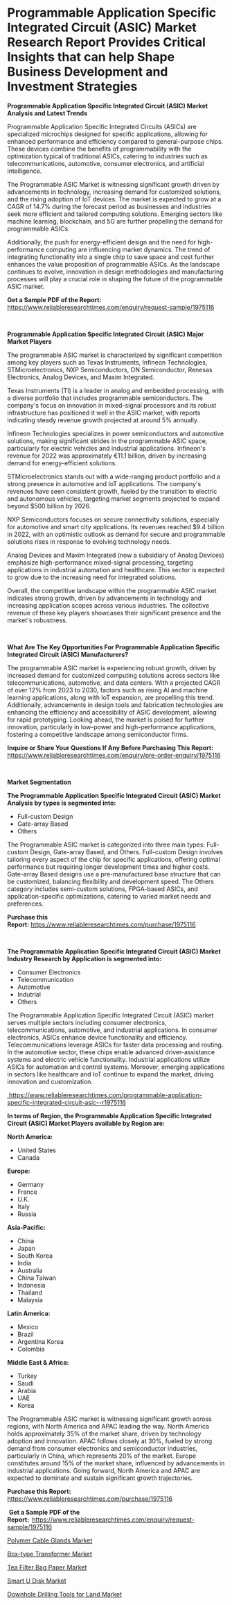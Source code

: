 <p><h1>Programmable Application Specific Integrated Circuit (ASIC) Market Research Report Provides Critical Insights that can help Shape Business Development and Investment Strategies</h1></p><p><strong>Programmable Application Specific Integrated Circuit (ASIC) Market Analysis and Latest Trends</strong></p>
<p><p>Programmable Application Specific Integrated Circuits (ASICs) are specialized microchips designed for specific applications, allowing for enhanced performance and efficiency compared to general-purpose chips. These devices combine the benefits of programmability with the optimization typical of traditional ASICs, catering to industries such as telecommunications, automotive, consumer electronics, and artificial intelligence.</p><p>The Programmable ASIC Market is witnessing significant growth driven by advancements in technology, increasing demand for customized solutions, and the rising adoption of IoT devices. The market is expected to grow at a CAGR of 14.7% during the forecast period as businesses and industries seek more efficient and tailored computing solutions. Emerging sectors like machine learning, blockchain, and 5G are further propelling the demand for programmable ASICs. </p><p>Additionally, the push for energy-efficient design and the need for high-performance computing are influencing market dynamics. The trend of integrating functionality into a single chip to save space and cost further enhances the value proposition of programmable ASICs. As the landscape continues to evolve, innovation in design methodologies and manufacturing processes will play a crucial role in shaping the future of the programmable ASIC market.</p></p>
<p><strong>Get a Sample PDF of the Report:&nbsp;</strong> <a href="https://www.reliableresearchtimes.com/enquiry/request-sample/1975116?utm_campaign=1565&utm_medium=2&utm_source=Github&utm_content=ia&utm_term=25102024&utm_id=programmable-application-specific-integrated-circuit-asic">https://www.reliableresearchtimes.com/enquiry/request-sample/1975116</a></p>
<p>&nbsp;</p>
<p><strong>Programmable Application Specific Integrated Circuit (ASIC) Major Market Players</strong></p>
<p><p>The programmable ASIC market is characterized by significant competition among key players such as Texas Instruments, Infineon Technologies, STMicroelectronics, NXP Semiconductors, ON Semiconductor, Renesas Electronics, Analog Devices, and Maxim Integrated. </p><p>Texas Instruments (TI) is a leader in analog and embedded processing, with a diverse portfolio that includes programmable semiconductors. The company's focus on innovation in mixed-signal processors and its robust infrastructure has positioned it well in the ASIC market, with reports indicating steady revenue growth projected at around 5% annually.</p><p>Infineon Technologies specializes in power semiconductors and automotive solutions, making significant strides in the programmable ASIC space, particularly for electric vehicles and industrial applications. Infineon's revenue for 2022 was approximately €11.1 billion, driven by increasing demand for energy-efficient solutions.</p><p>STMicroelectronics stands out with a wide-ranging product portfolio and a strong presence in automotive and IoT applications. The company's revenues have seen consistent growth, fueled by the transition to electric and autonomous vehicles, targeting market segments projected to expand beyond $500 billion by 2026.</p><p>NXP Semiconductors focuses on secure connectivity solutions, especially for automotive and smart city applications. Its revenues reached $9.4 billion in 2022, with an optimistic outlook as demand for secure and programmable solutions rises in response to evolving technology needs.</p><p>Analog Devices and Maxim Integrated (now a subsidiary of Analog Devices) emphasize high-performance mixed-signal processing, targeting applications in industrial automation and healthcare. This sector is expected to grow due to the increasing need for integrated solutions.</p><p>Overall, the competitive landscape within the programmable ASIC market indicates strong growth, driven by advancements in technology and increasing application scopes across various industries. The collective revenue of these key players showcases their significant presence and the market's robustness.</p></p>
<p>&nbsp;</p>
<p><strong>What Are The Key Opportunities For Programmable Application Specific Integrated Circuit (ASIC) Manufacturers?</strong></p>
<p><p>The programmable ASIC market is experiencing robust growth, driven by increased demand for customized computing solutions across sectors like telecommunications, automotive, and data centers. With a projected CAGR of over 12% from 2023 to 2030, factors such as rising AI and machine learning applications, along with IoT expansion, are propelling this trend. Additionally, advancements in design tools and fabrication technologies are enhancing the efficiency and accessibility of ASIC development, allowing for rapid prototyping. Looking ahead, the market is poised for further innovation, particularly in low-power and high-performance applications, fostering a competitive landscape among semiconductor firms.</p></p>
<p><strong>Inquire or Share Your Questions If Any Before Purchasing This Report:</strong> <a href="https://www.reliableresearchtimes.com/enquiry/pre-order-enquiry/1975116?utm_campaign=1565&utm_medium=2&utm_source=Github&utm_content=ia&utm_term=25102024&utm_id=programmable-application-specific-integrated-circuit-asic">https://www.reliableresearchtimes.com/enquiry/pre-order-enquiry/1975116</a></p>
<p>&nbsp;</p>
<p><strong>Market Segmentation</strong></p>
<p><strong>The Programmable Application Specific Integrated Circuit (ASIC) Market Analysis by types is segmented into:</strong></p>
<p><ul><li>Full-custom Design</li><li>Gate-array Based</li><li>Others</li></ul></p>
<p><p>The Programmable ASIC market is categorized into three main types: Full-custom Design, Gate-array Based, and Others. Full-custom Design involves tailoring every aspect of the chip for specific applications, offering optimal performance but requiring longer development times and higher costs. Gate-array Based designs use a pre-manufactured base structure that can be customized, balancing flexibility and development speed. The Others category includes semi-custom solutions, FPGA-based ASICs, and application-specific optimizations, catering to varied market needs and preferences.</p></p>
<p><strong>Purchase this Report:&nbsp;</strong><a href="https://www.reliableresearchtimes.com/purchase/1975116?utm_campaign=1565&utm_medium=2&utm_source=Github&utm_content=ia&utm_term=25102024&utm_id=programmable-application-specific-integrated-circuit-asic">https://www.reliableresearchtimes.com/purchase/1975116</a></p>
<p>&nbsp;</p>
<p><strong>The Programmable Application Specific Integrated Circuit (ASIC) Market Industry Research by Application is segmented into:</strong></p>
<p><ul><li>Consumer Electronics</li><li>Telecommunication</li><li>Automotive</li><li>Indutrial</li><li>Others</li></ul></p>
<p><p>The Programmable Application Specific Integrated Circuit (ASIC) market serves multiple sectors including consumer electronics, telecommunications, automotive, and industrial applications. In consumer electronics, ASICs enhance device functionality and efficiency. Telecommunications leverage ASICs for faster data processing and routing. In the automotive sector, these chips enable advanced driver-assistance systems and electric vehicle functionality. Industrial applications utilize ASICs for automation and control systems. Moreover, emerging applications in sectors like healthcare and IoT continue to expand the market, driving innovation and customization.</p></p>
<p><a href="https://www.reliableresearchtimes.com/programmable-application-specific-integrated-circuit-asic--r1975116?utm_campaign=1565&utm_medium=2&utm_source=Github&utm_content=ia&utm_term=25102024&utm_id=programmable-application-specific-integrated-circuit-asic">&nbsp;https://www.reliableresearchtimes.com/programmable-application-specific-integrated-circuit-asic--r1975116</a></p>
<p><strong>In terms of Region, the Programmable Application Specific Integrated Circuit (ASIC) Market Players available by Region are:</strong></p>
<p>
    <p> <strong> North America: </strong>
        <ul>
            <li>United States</li>
            <li>Canada</li>
        </ul>
        </p> 
    <p> <strong> Europe: </strong>
        <ul>
            <li>Germany</li>
            <li>France</li>
            <li>U.K.</li>
            <li>Italy</li>
            <li>Russia</li>
        </ul>
        </p> 
    <p> <strong> Asia-Pacific: </strong>
        <ul>
            <li>China</li>
            <li>Japan</li>
            <li>South Korea</li>
            <li>India</li>
            <li>Australia</li>
            <li>China Taiwan</li>
            <li>Indonesia</li>
            <li>Thailand</li>
            <li>Malaysia</li>
        </ul>
        </p> 
    <p> <strong> Latin America: </strong>
        <ul>
            <li>Mexico</li>
            <li>Brazil</li>
            <li>Argentina Korea</li>
            <li>Colombia</li>
        </ul>
        </p> 
    <p> <strong> Middle East & Africa: </strong>
        <ul>
            <li>Turkey</li>
            <li>Saudi</li>
            <li>Arabia</li>
            <li>UAE</li>
            <li>Korea</li>
        </ul>
    </p>
    </p>
<p><p>The Programmable ASIC market is witnessing significant growth across regions, with North America and APAC leading the way. North America holds approximately 35% of the market share, driven by technology adoption and innovation. APAC follows closely at 30%, fueled by strong demand from consumer electronics and semiconductor industries, particularly in China, which represents 20% of the market. Europe constitutes around 15% of the market share, influenced by advancements in industrial applications. Going forward, North America and APAC are expected to dominate and sustain significant growth trajectories.</p></p>
<p><strong>Purchase this Report: </strong><a href="https://www.reliableresearchtimes.com/purchase/1975116?utm_campaign=1565&utm_medium=2&utm_source=Github&utm_content=ia&utm_term=25102024&utm_id=programmable-application-specific-integrated-circuit-asic">https://www.reliableresearchtimes.com/purchase/1975116</a></p>
<p>&nbsp;<strong>Get a Sample PDF of the Report:&nbsp;&nbsp;</strong><a href="https://www.reliableresearchtimes.com/enquiry/request-sample/1975116?utm_campaign=1565&utm_medium=2&utm_source=Github&utm_content=ia&utm_term=25102024&utm_id=programmable-application-specific-integrated-circuit-asic">https://www.reliableresearchtimes.com/enquiry/request-sample/1975116</a></p>
<p><strong></strong></p>
<p><p><a href="https://www.linkedin.com/pulse/key-drivers-polymer-cable-glands-market-trends-future-outlook-znvhc?utm_campaign=1565&utm_medium=2&utm_source=Github&utm_content=ia&utm_term=25102024&utm_id=programmable-application-specific-integrated-circuit-asic">Polymer Cable Glands Market</a></p><p><a href="https://www.linkedin.com/pulse/box-type-transformer-market-refracting-trends-consumer-behaviors-fx0rc?utm_campaign=1565&utm_medium=2&utm_source=Github&utm_content=ia&utm_term=25102024&utm_id=programmable-application-specific-integrated-circuit-asic">Box-type Transformer Market</a></p><p><a href="https://www.linkedin.com/pulse/tea-filter-bag-paper-market-innovations-trends-comprehensive-4hllc?utm_campaign=1565&utm_medium=2&utm_source=Github&utm_content=ia&utm_term=25102024&utm_id=programmable-application-specific-integrated-circuit-asic">Tea Filter Bag Paper Market</a></p><p><a href="https://www.linkedin.com/pulse/smart-u-disk-market-outlook-forecast-from-2024-2031-suppositions-6fwde?utm_campaign=1565&utm_medium=2&utm_source=Github&utm_content=ia&utm_term=25102024&utm_id=programmable-application-specific-integrated-circuit-asic">Smart U Disk Market</a></p><p><a href="https://www.linkedin.com/pulse/exploring-downhole-drilling-tools-land-market-dynamics-3q4vc?utm_campaign=1565&utm_medium=2&utm_source=Github&utm_content=ia&utm_term=25102024&utm_id=programmable-application-specific-integrated-circuit-asic">Downhole Drilling Tools for Land Market</a></p></p>